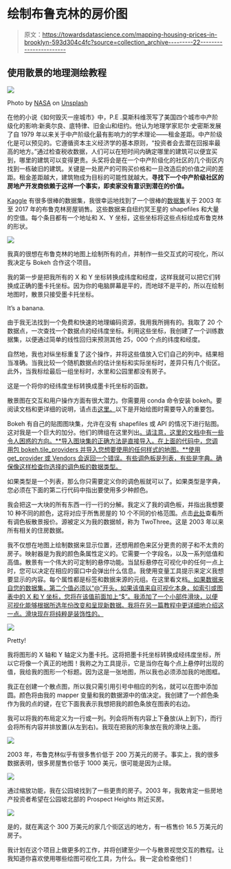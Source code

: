 # 绘制布鲁克林的房价图

> 原文：<https://towardsdatascience.com/mapping-housing-prices-in-brooklyn-593d304c4fc?source=collection_archive---------22----------------------->

## 使用散景的地理测绘教程

![](img/e362a4fb9ff8136d57d4803bcba8737e.png)

Photo by [NASA](https://unsplash.com/@nasa?utm_source=unsplash&utm_medium=referral&utm_content=creditCopyText) on [Unsplash](https://unsplash.com/search/photos/new-york-map?utm_source=unsplash&utm_medium=referral&utm_content=creditCopyText)

在他的小说《如何毁灭一座城市》中，P.E .莫斯科维茨写了美国四个城市中产阶级化的影响:新奥尔良、底特律、旧金山和纽约。他认为地理学家尼尔·史密斯发展了自 1979 年以来关于中产阶级化最有影响力的学术理论——租金差距。中产阶级化是可以预见的。它遵循资本主义经济学的基本原则，“投资者会去潜在回报率最高的地方。”通过检查税收数据，人们可以在短时间内确定哪里的建筑可以便宜买到，哪里的建筑可以变得更贵。头奖将会是在一个中产阶级化的社区的几个街区内找到一栋破旧的建筑。关键是一处房产的可购买价格和一旦改造后的价值之间的差距。租金差距越大，建筑物成为目标的可能性就越大。**寻找下一个中产阶级社区的房地产开发商依赖于这样一个事实，即卖家没有意识到潜在的价值。**

[Kaggle](https://www.kaggle.com/) 有很多很棒的数据集，我很幸运地找到了一个很棒的[数据集](https://www.kaggle.com/tianhwu/brooklynhomes2003to2017)关于 2003 年至 2017 年的布鲁克林房屋销售。这些数据来自纽约冥王星的 shapefiles 和大量的空值。每个条目都有一个地址和 X、Y 坐标，这些坐标将这些点标绘成布鲁克林的形状。

![](img/9577dc1d159df83c12fbe9be376f13bf.png)

我真的很想在布鲁克林的地图上绘制所有的点，并制作一些交互式的可视化，所以我决定与 Bokeh 合作这个项目。

我的第一步是把我所有的 X 和 Y 坐标转换成纬度和经度，这样我就可以把它们转换成正确的墨卡托坐标。因为你的电脑屏幕是平的，而地球不是平的，所以在绘制地图时，散景只接受墨卡托坐标。

It’s a banana.

由于我无法找到一个免费和快速的地理编码资源，我用我所拥有的。我取了 20 个数据点，一次查找一个数据点的经纬度坐标。利用这些坐标，我创建了一个训练数据集，以便通过简单的线性回归来预测其他 25，000 个点的纬度和经度。

自然地，我也对纵坐标重复了这个操作，并将这些值放入它们自己的列中。结果相当准确。当我比较一个随机数据点的估计坐标和实际坐标时，差异只有几个街区。此外，当我标绘最后一组坐标时，水里和公园里都没有房子。

这是一个将你的经纬度坐标转换成墨卡托坐标的函数。

散景图在交互和用户操作方面有很大潜力。你需要用 conda 命令安装 bokeh。要阅读文档和更详细的说明，请点击[这里。](https://bokeh.pydata.org/en/latest/docs/installation.html)以下是开始绘图时需要导入的重要包。

Bokeh 有自己的贴图图块集，允许在没有 shapefiles 或 API 的情况下进行贴图。这对我是一个巨大的加分。他们的牌组在这里列出[。请注意，这里的文档中有一些令人困惑的方向。**导入图块集的正确方法是直接导入。在上面的代码中，您调用包 bokeh.tile_providers 并导入您想要使用的任何样式的地图。**使用 get_provider 或 Vendors 会返回一个错误。有些调色板是列表，有些是字典。确保像这样检查你选择的调色板的数据类型。](https://bokeh.pydata.org/en/latest/docs/reference/tile_providers.html#bokeh-tile-providers)

如果类型是一个列表，那么你只需要定义你的调色板就可以了。如果类型是字典，您必须在下面的第二行代码中指出要使用多少种颜色。

我会把这一大块的所有东西一行一行的分解。我定义了我的调色板，并指出我想要 10 种不同的颜色，这将对应于所售房屋的 10 个不同的价格范围。点击[此处](https://bokeh.pydata.org/en/latest/docs/reference/palettes.html)查看所有调色板散景报价。源被定义为我的数据帧，称为 TwoThree。这是 2003 年以来所有相关的住房数据。

我不仅想在地图上绘制数据来显示位置，还想用颜色来区分更贵的房子和不太贵的房子。映射器是为我的颜色条属性定义的。它需要一个字段名，以及一系列低值和高值。散景有一个伟大的可定制的悬停功能。当鼠标悬停在可视化中的任何一点上时，您可以决定在相应的窗口中会弹出什么信息。我使用变量工具提示来定义我想要显示的内容。每个属性都是标签和数据来源的元组。在这里看文档[。如果数据来自您的数据集，第二个值必须以“@”开头，如果该值来自可视化本身，如索引或图表中的 X 和 Y 坐标，您将在该值前面加上“$”。我添加了一个小部件滑块，以便可视化能够根据所选年份改变和呈现新数据。我将在另一篇教程中更详细地介绍这一点。滑块现在将纯粹是装饰性的。](https://bokeh.pydata.org/en/latest/docs/user_guide/tools.html)

![](img/d35f538c98023914537b8181d023e0f7.png)

Pretty!

我将图形的 X 轴和 Y 轴定义为墨卡托。这将把墨卡托坐标转换成经纬度坐标，所以它将像一个真正的地图！我称之为工具提示，它是当你在每个点上悬停时出现的值，我给我的图形一个标题。因为这是一张地图，所以我也必须添加我的地图框。

我正在创建一个散点图，所以我只需引用引号中相应的列名，就可以在图中添加圆。颜色将由我的 mapper 变量和我的数据源中的值决定。我创建了一个颜色条作为我的点的键，在它下面我表示我想把我的颜色条放在图表的右边。

我可以将我的布局定义为一行或一列。列会将所有内容上下叠放(从上到下)，而行会将所有内容并排放置(从左到右)。我现在把我的形象放在我的滑块上面。

![](img/0b471649851e9cf69bf26b53a01f0a24.png)

2003 年，布鲁克林似乎有很多售价低于 200 万美元的房子。事实上，我的很多数据表明，很多房屋售价低于 1000 美元，很可能是因为止赎。

![](img/f8869975547669d616b96201749363bd.png)

通过缩放功能，我在公园坡找到了一些更贵的房子。2003 年，我敢肯定一些房地产投资者希望在公园坡北部的 Prospect Heights 附近买房。

![](img/228f3dfc1d6b9318d6ee288c5e4fc96f.png)

是的，就在离这个 300 万美元的家几个街区远的地方，有一栋售价 16.5 万美元的房子。

我计划在这个项目上做更多的工作，并将创建至少一个与散景视觉交互的教程。让我知道你喜欢使用哪些绘图可视化工具，为什么。我一定会检查他们！